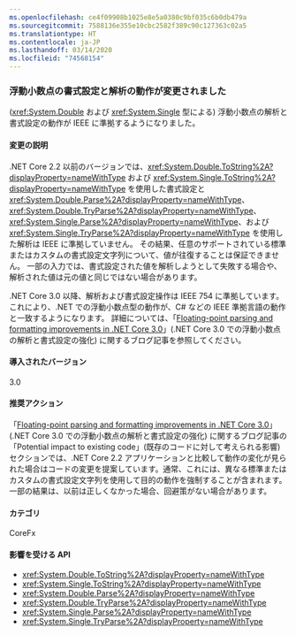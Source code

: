 ```yaml
---
ms.openlocfilehash: ce4f09908b1025e8e5a0380c9bf035c6b0db479a
ms.sourcegitcommit: 7588136e355e10cbc2582f389c90c127363c02a5
ms.translationtype: HT
ms.contentlocale: ja-JP
ms.lasthandoff: 03/14/2020
ms.locfileid: "74568154"
---
```

### <a name="floating-point-formatting-and-parsing-behavior-changed"></a>浮動小数点の書式設定と解析の動作が変更されました

(<xref:System.Double> および <xref:System.Single> 型による) 浮動小数点の解析と書式設定の動作が IEEE に準拠するようになりました。

#### <a name="change-description"></a>変更の説明

.NET Core 2.2 以前のバージョンでは、<xref:System.Double.ToString%2A?displayProperty=nameWithType> および <xref:System.Single.ToString%2A?displayProperty=nameWithType> を使用した書式設定と <xref:System.Double.Parse%2A?displayProperty=nameWithType>、<xref:System.Double.TryParse%2A?displayProperty=nameWithType>、<xref:System.Single.Parse%2A?displayProperty=nameWithType>、および <xref:System.Single.TryParse%2A?displayProperty=nameWithType> を使用した解析は IEEE に準拠していません。 その結果、任意のサポートされている標準またはカスタムの書式設定文字列について、値が往復することは保証できません。 一部の入力では、書式設定された値を解析しようとして失敗する場合や、解析された値は元の値と同じではない場合があります。

.NET Core 3.0 以降、解析および書式設定操作は IEEE 754 に準拠しています。 これにより、.NET での浮動小数点型の動作が、C# などの IEEE 準拠言語の動作と一致するようになります。 詳細については、「[Floating-point parsing and formatting improvements in .NET Core 3.0](https://devblogs.microsoft.com/dotnet/floating-point-parsing-and-formatting-improvements-in-net-core-3-0/)」(.NET Core 3.0 での浮動小数点の解析と書式設定の強化) に関するブログ記事を参照してください。

#### <a name="version-introduced"></a>導入されたバージョン

3.0

#### <a name="recommended-action"></a>推奨アクション

「[Floating-point parsing and formatting improvements in .NET Core 3.0](https://devblogs.microsoft.com/dotnet/floating-point-parsing-and-formatting-improvements-in-net-core-3-0/)」(.NET Core 3.0 での浮動小数点の解析と書式設定の強化) に関するブログ記事の「Potential impact to existing code」(既存のコードに対して考えられる影響) セクションでは、.NET Core 2.2 アプリケーションと比較して動作の変化が見られた場合はコードの変更を提案しています。通常、これには、異なる標準またはカスタムの書式設定文字列を使用して目的の動作を強制することが含まれます。 一部の結果は、以前は正しくなかった場合、回避策がない場合があります。

#### <a name="category"></a>カテゴリ

CoreFx

#### <a name="affected-apis"></a>影響を受ける API

- <xref:System.Double.ToString%2A?displayProperty=nameWithType>
- <xref:System.Single.ToString%2A?displayProperty=nameWithType>
- <xref:System.Double.Parse%2A?displayProperty=nameWithType>
- <xref:System.Double.TryParse%2A?displayProperty=nameWithType>
- <xref:System.Single.Parse%2A?displayProperty=nameWithType>
- <xref:System.Single.TryParse%2A?displayProperty=nameWithType>

<!-- 

### Affected APIs

- `Overload:System.Double.ToString`
- `Overload:System.Single.ToString`
- `Overload:System.Double.Parse`
- `Overload:System.Double.TryParse`
- `Overload:System.Single.Parse`
- `Overload:System.Single.TryParse`

-->
